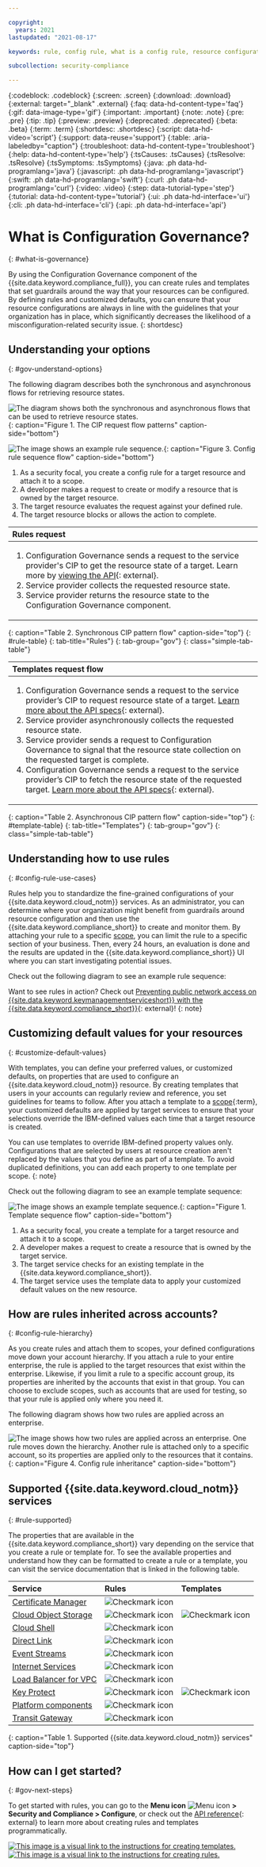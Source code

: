 ```yaml
---

copyright:
  years: 2021
lastupdated: "2021-08-17"

keywords: rule, config rule, what is a config rule, resource configuration, resource governance, governance, properties, conditions, templates, properties, govern

subcollection: security-compliance

---
```


{:codeblock: .codeblock}
{:screen: .screen}
{:download: .download}
{:external: target="_blank" .external}
{:faq: data-hd-content-type='faq'}
{:gif: data-image-type='gif'}
{:important: .important}
{:note: .note}
{:pre: .pre}
{:tip: .tip}
{:preview: .preview}
{:deprecated: .deprecated}
{:beta: .beta}
{:term: .term}
{:shortdesc: .shortdesc}
{:script: data-hd-video='script'}
{:support: data-reuse='support'}
{:table: .aria-labeledby="caption"}
{:troubleshoot: data-hd-content-type='troubleshoot'}
{:help: data-hd-content-type='help'}
{:tsCauses: .tsCauses}
{:tsResolve: .tsResolve}
{:tsSymptoms: .tsSymptoms}
{:java: .ph data-hd-programlang='java'}
{:javascript: .ph data-hd-programlang='javascript'}
{:swift: .ph data-hd-programlang='swift'}
{:curl: .ph data-hd-programlang='curl'}
{:video: .video}
{:step: data-tutorial-type='step'}
{:tutorial: data-hd-content-type='tutorial'}
{:ui: .ph data-hd-interface='ui'}
{:cli: .ph data-hd-interface='cli'}
{:api: .ph data-hd-interface='api'}

# What is Configuration Governance?
{: #what-is-governance}

By using the Configuration Governance component of the {{site.data.keyword.compliance_full}}, you can create rules and templates that set guardrails around the way that your resources can be configured. By defining rules and customized defaults, you can ensure that your resource configurations are always in line with the guidelines that your organization has in place, which significantly decreases the likelihood of a misconfiguration-related security issue.
{: shortdesc}

## Understanding your options
{: #gov-understand-options}



The following diagram describes both the synchronous and asynchronous flows for retrieving resource states.

![The diagram shows both the synchronous and asynchronous flows that can be used to retrieve resource states.](../images/adopt-cip-pattern.svg){: caption="Figure 1. The CIP request flow patterns" caption-side="bottom"}

![The image shows an example rule sequence.](/images/config-rule-sequence.svg){: caption="Figure 3. Config rule sequence flow" caption-side="bottom"}

1. As a security focal, you create a config rule for a target resource and attach it to a scope.
2. A developer makes a request to create or modify a resource that is owned by the target resource.
3. The target resource evaluates the request against your defined rule.
4. The target resource blocks or allows the action to complete.

| Rules request|
|:-----------|
| <ol><li>Configuration Governance sends a request to the service provider's CIP to get the resource state of a target. Learn more by [viewing the API](https://pages.github.ibm.com/project-fortress/adoption/#/Synchronous%20Pattern/get_v2_config){: external}. </li><li>Service provider collects the requested resource state. </li><li>Service provider returns the resource state to the Configuration Governance component.</li></ol> |
{: caption="Table 2. Synchronous CIP pattern flow" caption-side="top"}
{: #rule-table}
{: tab-title="Rules"}
{: tab-group="gov"}
{: class="simple-tab-table"}

| Templates request flow|
|:-----------|
| <ol><li>Configuration Governance sends a request to the service provider’s CIP to request resource state of a target. [Learn more about the API specs](https://pages.github.ibm.com/project-fortress/adoption/#/Asynchronous%20Pattern/post_v1_config){: external}. </li><li>Service provider asynchronously collects the requested resource state. </li><li>Service provider sends a request to Configuration Governance to signal that the resource state collection on the requested target is complete. </li><li>Configuration Governance sends a request to the service provider’s CIP to fetch the resource state of the requested target. [Learn more about the API specs](https://pages.github.ibm.com/project-fortress/adoption/#/Asynchronous%20Pattern/get_v1_config__config_request_id_){: external}.</li></ol> |
{: caption="Table 2. Asynchronous CIP pattern flow" caption-side="top"}
{: #template-table}
{: tab-title="Templates"}
{: tab-group="gov"}
{: class="simple-tab-table"}



## Understanding how to use rules
{: #config-rule-use-cases}

Rules help you to standardize the fine-grained configurations of your {{site.data.keyword.cloud_notm}} services. As an administrator, you can determine where your organization might benefit from guardrails around resource configuration and then use the {{site.data.keyword.compliance_short}} to create and monitor them. By attaching your rule to a specific [scope](/docs/security-compliance?topic=security-compliance-rules#evaluate-rules-ui), you can limit the rule to a specific section of your business. Then, every 24 hours, an evaluation is done and the results are updated in the {{site.data.keyword.compliance_short}} UI where you can start investigating potential issues.


Check out the following diagram to see an example rule sequence:





Want to see rules in action? Check out [Preventing public network access on {{site.data.keyword.keymanagementserviceshort}} with the {{site.data.keyword.compliance_short}}](https://www.ibm.com/cloud/blog/prevent-public-network-access-on-key-protect-instances-with-the-security-and-compliance-center){: external}!
{: note}


## Customizing default values for your resources
{: #customize-default-values}

With templates, you can define your preferred values, or customized defaults, on properties that are used to configure an {{site.data.keyword.cloud_notm}} resource. By creating templates that users in your accounts can regularly review and reference, you set guidelines for teams to follow. After you attach a template to a [scope](#x2037763){:term}, your customized defaults are applied by target services to ensure that your selections override the IBM-defined values each time that a target resource is created.

You can use templates to override IBM-defined property values only. Configurations that are selected by users at resource creation aren't replaced by the values that you define as part of a template. To avoid duplicated definitions, you can add each property to one template per scope.
{: note}

Check out the following diagram to see an example template sequence:

![The image shows an example template sequence.](images/template-sequence.svg){: caption="Figure 1. Template sequence flow" caption-side="bottom"}

1. As a security focal, you create a template for a target resource and attach it to a scope.
2. A developer makes a request to create a resource that is owned by the target service.
3. The target service checks for an existing template in the {{site.data.keyword.compliance_short}}.
4. The target service uses the template data to apply your customized default values on the new resource.




## How are rules inherited across accounts?
{: #config-rule-hierarchy}

As you create rules and attach them to scopes, your defined configurations move down your account hierarchy. If you attach a rule to your entire enterprise, the rule is applied to the target resources that exist within the enterprise. Likewise, if you limit a rule to a specific account group, its properties are inherited by the accounts that exist in that group. You can choose to exclude scopes, such as accounts that are used for testing, so that your rule is applied only where you need it.

The following diagram shows how two rules are applied across an enterprise.

![The image shows how two rules are applied across an enterprise. One rule moves down the hierarchy. Another rule is attached only to a specific account, so its properties are applied only to the resources that it contains.](/images/rule-hierarchy.svg){: caption="Figure 4. Config rule inheritance" caption-side="bottom"}



## Supported {{site.data.keyword.cloud_notm}} services
{: #rule-supported}

The properties that are available in the {{site.data.keyword.compliance_short}} vary depending on the service that you create a rule or template for. To see the available properties and understand how they can be formatted to create a rule or a template, you can visit the service documentation that is linked in the following table.

| Service | Rules | Templates |
|:--------|:------|:----------|
| [Certificate Manager](/docs/certificate-manager?topic=certificate-manager-manage-security-compliance) | ![Checkmark icon](../icons/checkmark-icon.svg)| |
| [Cloud Object Storage](/docs/cloud-object-storage?topic=cloud-object-storage-manage-security-compliance) | ![Checkmark icon](../icons/checkmark-icon.svg)| ![Checkmark icon](../icons/checkmark-icon.svg) |
| [Cloud Shell](/docs/cloud-shell?topic=cloud-shell-manage-security-compliance) | ![Checkmark icon](../icons/checkmark-icon.svg)| |
| [Direct Link](/docs/dl?topic=dl-manage-security-compliance) | ![Checkmark icon](../icons/checkmark-icon.svg)| |
| [Event Streams](/docs/EventStreams?topic=EventStreams-manage-security-compliance) | ![Checkmark icon](../icons/checkmark-icon.svg)| |
| [Internet Services](/docs/cis?topic=cis-manage-security-compliance) | ![Checkmark icon](../icons/checkmark-icon.svg)| |
| [Load Balancer for VPC](/docs/vpc?topic=vpc-manage-security-compliance-lb) | ![Checkmark icon](../icons/checkmark-icon.svg)| |
| [Key Protect](/docs/key-protect?topic=key-protect-manage-security-compliance) | ![Checkmark icon](../icons/checkmark-icon.svg)| ![Checkmark icon](../icons/checkmark-icon.svg) |
| [Platform components](/docs/overview?topic=overview-manage-security-compliance) | ![Checkmark icon](../icons/checkmark-icon.svg)| |
| [Transit Gateway](/docs/transit-gateway?topic=transit-gateway-manage-security-compliance) | ![Checkmark icon](../icons/checkmark-icon.svg)| |
{: caption="Table 1. Supported {{site.data.keyword.cloud_notm}} services" caption-side="top"}


## How can I get started?
{: #gov-next-steps}

To get started with rules, you can go to the **Menu icon** ![Menu icon](../icons/icon_hamburger.svg) **> Security and Compliance > Configure**, or check out the [API reference](/apidocs/security-compliance/config){: external} to learn more about creating rules and templates programmatically. 

[![This image is a visual link to the instructions for creating templates.](images/gs-templates.svg)](/docs/security-compliance?topic=security-compliance-templates)     [![This image is a visual link to the instructions for creating rules.](images/gs-rules.svg)](/docs/security-compliance?topic=security-compliance-rules)
